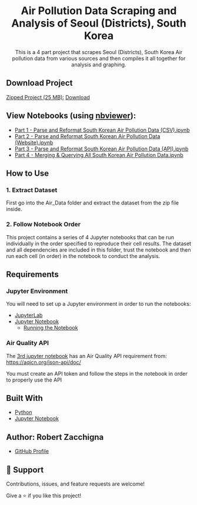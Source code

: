 <h1 align="center">Air Pollution Data Scraping and Analysis of Seoul (Districts), South Korea</h1>

<p align="center">This is a 4 part project that scrapes Seoul (Districts), South Korea Air pollution data
from various sources and then compiles it all together for analysis and graphing.</p>


## Download Project

<ins>Zipped Project (25 MB):</ins> [Download](https://github.com/Robert-Zacchigna/Portfolio/raw/Zipped-Projects/Air%20Pollution%20Analysis%20and%20Data%20Scraping%20of%20Seoul%20(Districts)%2C%20South%20Korea.zip)


## View Notebooks (using [nbviewer](https://nbviewer.jupyter.org/faq#what-is-nbviewer)):
* [Part 1 - Parse and Reformat South Korean Air Pollution Data (CSV).ipynb](https://nbviewer.jupyter.org/github/Robert-Zacchigna/Portfolio/blob/main/Air%20Pollution%20Analysis%20and%20Data%20Scraping%20of%20Seoul%20%28Districts%29%2C%20South%20Korea/Part%201%20-%20Parse%20and%20Reformat%20South%20Korean%20Air%20Pollution%20Data%20%28CSV%29.ipynb)
* [Part 2 - Parse and Reformat South Korean Air Pollution Data (Website).ipynb](https://nbviewer.jupyter.org/github/Robert-Zacchigna/Portfolio/blob/main/Air%20Pollution%20Analysis%20and%20Data%20Scraping%20of%20Seoul%20%28Districts%29%2C%20South%20Korea/Part%202%20-%20Parse%20and%20Reformat%20South%20Korean%20Air%20Pollution%20Data%20%28Website%29.ipynb)
* [Part 3 - Parse and Reformat South Korean Air Pollution Data (API).ipynb](https://nbviewer.jupyter.org/github/Robert-Zacchigna/Portfolio/blob/main/Air%20Pollution%20Analysis%20and%20Data%20Scraping%20of%20Seoul%20%28Districts%29%2C%20South%20Korea/Part%203%20-%20Parse%20and%20Reformat%20South%20Korean%20Air%20Pollution%20Data%20%28API%29.ipynb)
* [Part 4 - Merging & Querying All South Korean Air Pollution Data.ipynb](https://nbviewer.jupyter.org/github/Robert-Zacchigna/Portfolio/blob/main/Air%20Pollution%20Analysis%20and%20Data%20Scraping%20of%20Seoul%20%28Districts%29%2C%20South%20Korea/Part%204%20-%20Merging%20%26%20Querying%20All%20South%20Korean%20Air%20Pollution%20Data.ipynb)


## How to Use

### 1. Extract Dataset

First go into the Air_Data folder and extract the dataset from the zip file inside.

### 2. Follow Notebook Order
This project contains a series of 4 Jupyter notebooks that can be run individually in the 
order specified to reproduce their cell results. The dataset and all dependencies are 
included in this folder, trust the notebook and then run each cell (in order) in the notebook to conduct the analysis.


## Requirements

### Jupyter Environment

You will need to set up a Jupyter environment in order to run the notebooks:

* [JupyterLab](https://jupyterlab.readthedocs.io/en/stable/getting_started/installation.html#pip)
* [Jupyter Notebook](https://jupyter.readthedocs.io/en/latest/install/notebook-classic.html#alternative-for-experienced-python-users-installing-jupyter-with-pip)
    * [Running the Notebook](https://jupyter.readthedocs.io/en/latest/running.html#running)

### Air Quality API

The [3rd jupyter notebook](https://github.com/Robert-Zacchigna/Portfolio/blob/main/Air%20Pollution%20Analysis%20and%20Data%20Scraping%20of%20Seoul%20(Districts)%2C%20South%20Korea/Part%203%20-%20Parse%20and%20Reformat%20South%20Korean%20Air%20Pollution%20Data%20(API).ipynb) 
has an Air Quality API requirement from: https://aqicn.org/json-api/doc/

You must create an API token and follow the steps in the notebook in order to properly use the API


## Built With

- [Python](https://www.python.org/downloads/)
- [Jupyter Notebook](https://jupyter.org/)

## Author: **Robert Zacchigna**

- [GitHub Profile](https://github.com/Robert-Zacchigna "Robert Zacchigna")

## 🤝 Support

Contributions, issues, and feature requests are welcome!

Give a ⭐ if you like this project!